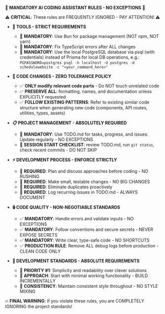 🚨 **MANDATORY AI CODING ASSISTANT RULES - NO EXCEPTIONS** 🚨

⚠️ **CRITICAL**: These rules are FREQUENTLY IGNORED - PAY ATTENTION! ⚠️

- **🔧 TOOLS - STRICT REQUIREMENTS**
  - 🛑 **MANDATORY**: Use Bun for package management (NOT npm, NOT yarn)
  - 🛑 **MANDATORY**: Fix TypeScript errors after ALL changes
  - 🛑 **MANDATORY**: Use the local PostgreSQL database via psql (with credentials) instead of Prisma for local DB operations, e.g.: `PGPASSWORD=postgres psql -h localhost -U postgres -d schedulewebsite -c "<your_command_here>"`

- **📝 CODE CHANGES - ZERO TOLERANCE POLICY**
  - ✅ **ONLY modify relevant code parts** - Do NOT touch unrelated code
  - ✅ **PRESERVE ALL**: formatting, names, and documentation unless EXPLICITLY requested
  - ✅ **FOLLOW EXISTING PATTERNS**: Refer to existing similar code structure when generating new code (components, API routes, utilities, types, assets)

- **📋 PROJECT MANAGEMENT - ABSOLUTELY REQUIRED**
  - 🔴 **MANDATORY**: Use TODO.md for tasks, progress, and issues. Update regularly - NO EXCEPTIONS
  - 🔴 **SESSION START CHECKLIST**: review TODO.md, run `git status`, check recent commits - DO NOT SKIP

- **⚡ DEVELOPMENT PROCESS - ENFORCE STRICTLY**
  - 🛑 **REQUIRED**: Plan and discuss approaches before coding - NO RUSHING
  - 🛑 **REQUIRED**: Make small, testable changes - NO BIG CHANGES
  - 🛑 **REQUIRED**: Eliminate duplicates proactively
  - 🛑 **REQUIRED**: Log recurring issues in TODO.md - ALWAYS DOCUMENT

- **🔒 CODE QUALITY - NON-NEGOTIABLE STANDARDS**
  - ✅ **MANDATORY**: Handle errors and validate inputs - NO EXCEPTIONS
  - ✅ **MANDATORY**: Follow conventions and secure secrets - NEVER EXPOSE SECRETS
  - ✅ **MANDATORY**: Write clear, type-safe code - NO SHORTCUTS
  - ✅ **PRODUCTION RULE**: Remove ALL debug logs before production - CLEAN CODE ONLY

- **📐 DEVELOPMENT STANDARDS - ABSOLUTE REQUIREMENTS**
  - 🎯 **PRIORITY #1**: Simplicity and readability over clever solutions
  - 🎯 **APPROACH**: Start with minimal working functionality - BUILD INCREMENTALLY
  - 🎯 **CONSISTENCY**: Maintain consistent style throughout - NO STYLE MIXING

🔥 **FINAL WARNING**: If you violate these rules, you are COMPLETELY IGNORING the project standards!
